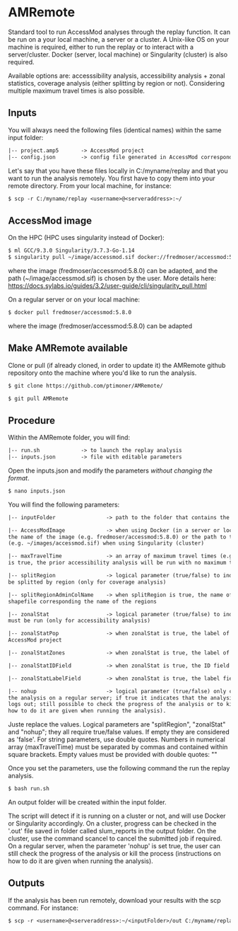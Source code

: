 # AMRemote
Standard tool to run AccessMod analyses through the replay function. It can be run on a your local machine, a server or a cluster. A Unix-like OS on your machine is required, either to run the replay or to interact with a server/cluster. Docker (server, local machine) or Singularity (cluster) is also required.

Available options are: accesssibility analysis, accessibility analysis + zonal statistics, coverage analysis (either splitting by region or not). Considering multiple maximum travel times is also possible.

## Inputs

You will always need the following files (identical names) within the same input folder:

```txt 
|-- project.amp5       -> AccessMod project
|-- config.json        -> config file generated in AccessMod corresponding to the desired analysis
```

Let's say that you have these files locally in C:/myname/replay and that you want to run the analysis remotely. You first have to copy them into your remote directory. From your local machine, for instance:

```txt 
$ scp -r C:/myname/replay <username>@<serveraddress>:~/
```

## AccessMod image

On the HPC (HPC uses singularity instead of Docker):

```txt 
$ ml GCC/9.3.0 Singularity/3.7.3-Go-1.14
$ singularity pull ~/image/accessmod.sif docker://fredmoser/accessmod:5.8.0
```
where the image (fredmoser/accessmod:5.8.0) can be adapted, and the path (~/image/accessmod.sif) is chosen by the user. 
More details here: https://docs.sylabs.io/guides/3.2/user-guide/cli/singularity_pull.html

On a regular server or on your local machine:

```txt 
$ docker pull fredmoser/accessmod:5.8.0
```
where the image (fredmoser/accessmod:5.8.0) can be adapted

## Make AMRemote available

Clone or pull (if already cloned, in order to update it) the AMRemote github repository onto the machine where you'd like to run the analysis.

```txt 
$ git clone https://github.com/ptimoner/AMRemote/
```

```txt 
$ git pull AMRemote
```

## Procedure

Within the AMRemote folder, you will find:

```txt 
|-- run.sh             -> to launch the replay analysis
|-- inputs.json        -> file with editable parameters
```
Open the inputs.json and modify the parameters *without changing the format*.

```txt 
$ nano inputs.json
```
You will find the following parameters:

```txt 
|-- inputFolder                -> path to the folder that contains the project.am5p and config.json files

|-- AccessModImage             -> when using Docker (in a server or locally) 
the name of the image (e.g. fredmoser/accessmod:5.8.0) or the path to the image 
(e.g. ~/images/accessmod.sif) when using Singularity (cluster)

|-- maxTravelTime              -> an array of maximum travel times (e.g. [60,120]); when zonalStat 
is true, the prior accessibility analysis will be run with no maximum travel time (will be set to 0)

|-- splitRegion                -> logical parameter (true/false) to indicate if the analysis must 
be splitted by region (only for coverage analysis)

|-- splitRegionAdminColName    -> when splitRegion is true, the name of the column in the facility 
shapefile corresponding the name of the regions

|-- zonalStat                  -> logical parameter (true/false) to indicate if a Zonal Statistics analysis 
must be run (only for accessibility analysis)

|-- zonalStatPop               -> when zonalStat is true, the label of the population layer in the 
AccessMod project

|-- zonalStatZones             -> when zonalStat is true, the label of the zone layer in the AccessMod project

|-- zonalStatIDField           -> when zonalStat is true, the ID field (integer) in the zone layer

|-- zonalStatLabelField        -> when zonalStat is true, the label field in the zone layer

|-- nohup                      -> logical parameter (true/false) only considered when running 
the analysis on a regular server; if true it indicates that the analysis does not stop when the user 
logs out; still possible to check the progress of the analysis or to kill the process (instructions on 
how to do it are given when running the analysis).
```
Juste replace the values. Logical parameters are "splitRegion", "zonalStat" and "nohup"; they all require true/false values. If empty they are considered as 'false'. For string parameters, use double quotes. Numbers in numerical array (maxTravelTime) must be separated by commas and contained within square brackets. Empty values must be provided with double quotes: ""

Once you set the parameters, use the following command the run the replay analysis.

```txt 
$ bash run.sh
```
An output folder will be created within the input folder.

The script will detect if it is running on a cluster or not, and will use Docker or Singularity accordingly. On a cluster, progress can be checked in the '.out' file saved in folder called slum_reports in the output folder. On the cluster, use the command scancel to cancel the submitted job if required. On a regular server, when the parameter 'nohup' is set true, the user can still check the progress of the analysis or kill the process (instructions on how to do it are given when running the analysis).

## Outputs

If the analysis has been run remotely, download your results with the scp command. For instance:

```txt 
$ scp -r <username>@<serveraddress>:~/<inputFolder>/out C:/myname/replay 
```


